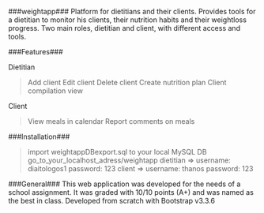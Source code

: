 ###weightapp###
Platform for dietitians and their clients. Provides tools for a dietitian to monitor his clients, their nutrition habits and their weightloss progress. Two main roles, dietitian and client, with different access and tools.

###Features###

Dietitian
> Add client
> Edit client
> Delete client
> Create nutrition plan
> Client compilation view

Client
> View meals in calendar
> Report comments on meals

###Installation###

> import weightappDBexport.sql to your local MySQL DB
> go_to_your_localhost_adress/weightapp
> dietitian => username: diaitologos1 password: 123
> client => username: thanos password: 123

###General###
This web application was developed for the needs of a school assignment. It was graded with 10/10 points (A+) and was named as the best in class. Developed from scratch with Bootstrap v3.3.6
